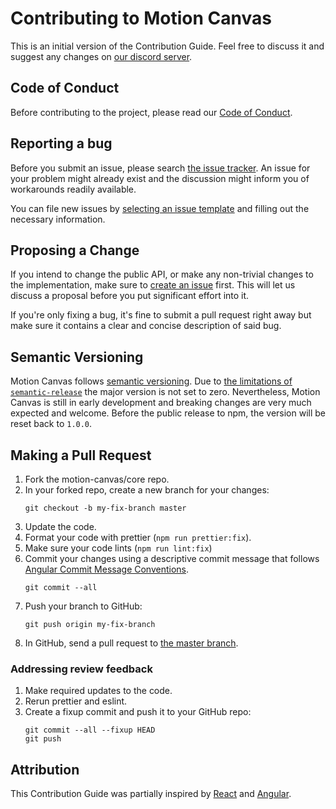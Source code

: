 # Contributing to Motion Canvas

This is an initial version of the Contribution Guide.
Feel free to discuss it and suggest any changes on [our discord server][discord].

## Code of Conduct

Before contributing to the project, please read our
[Code of Conduct](./CODE_OF_CONDUCT.md).

## Reporting a bug

Before you submit an issue, please search [the issue tracker][issues].
An issue for your problem might already exist and the discussion might inform
you of workarounds readily available.

You can file new issues by [selecting an issue template][new-issue] and
filling out the necessary information.

## Proposing a Change

If you intend to change the public API, or make any non-trivial changes to
the implementation, make sure to [create an issue][new-feature] first. This
will let us discuss a proposal before you put significant effort into it.

If you're only fixing a bug, it's fine to submit a pull request right away but
make sure it contains a clear and concise description of said bug.

## Semantic Versioning

Motion Canvas follows [semantic versioning][semver].
Due to [the limitations of `semantic-release`][semantic-release] the major
version is not set to zero. Nevertheless, Motion Canvas is still in early
development and breaking changes are very much expected and welcome. Before
the public release to npm, the version will be reset back to `1.0.0`.

## Making a Pull Request

1. Fork the motion-canvas/core repo.
2. In your forked repo, create a new branch for your changes:
   ```shell
   git checkout -b my-fix-branch master
   ```
3. Update the code.
4. Format your code with prettier (`npm run prettier:fix`).
5. Make sure your code lints (`npm run lint:fix`)
6. Commit your changes using a descriptive commit message that follows
   [Angular Commit Message Conventions][commit-format].
   ```shell
   git commit --all
   ```
7. Push your branch to GitHub:
   ```shell
   git push origin my-fix-branch
   ```
8. In GitHub, send a pull request to [the master branch][master].

### Addressing review feedback

1. Make required updates to the code.
2. Rerun prettier and eslint.
3. Create a fixup commit and push it to your GitHub repo:
   ```shell
   git commit --all --fixup HEAD
   git push
   ```

## Attribution

This Contribution Guide was partially inspired by [React][react] and
[Angular][angular].

[semver]: https://semver.org/
[discord]: https://www.patreon.com/posts/53003221
[semantic-release]: https://semantic-release.gitbook.io/semantic-release/support/faq#can-i-set-the-initial-release-version-of-my-package-to-0.0.1
[master]: https://github.com/aarthificial/motion-canvas/tree/master
[issues]: https://github.com/motion-canvas/core/issues
[new-issue]: https://github.com/motion-canvas/core/issues/new/choose
[new-feature]: https://github.com/motion-canvas/core/issues/new?template=feature_request.md
[commit-format]: https://github.com/angular/angular/blob/main/CONTRIBUTING.md#commit
[angular]: https://github.com/angular/angular/blob/main/CONTRIBUTING.md
[react]: https://reactjs.org/docs/how-to-contribute.html
